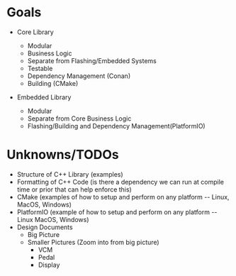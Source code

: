 # Goals
- Core Library
  - Modular
  - Business Logic
  - Separate from Flashing/Embedded Systems
  - Testable
  - Dependency Management (Conan)
  - Building (CMake)

- Embedded Library
  - Modular
  - Separate from Core Business Logic
  - Flashing/Building and Dependency Management(PlatformIO)

# Unknowns/TODOs
- Structure of C++ Library (examples)
- Formatting of C++ Code (is there a dependency we can run at compile time or prior that can help enforce this)
- CMake (examples of how to setup and perform on any platform -- Linux, MacOS, Windows)
- PlatformIO (example of how to setup and perform on any platform -- Linux MacOS, Windows)
- Design Documents
  - Big Picture
  - Smaller Pictures (Zoom into from big picture)
    - VCM
    - Pedal
    - Display